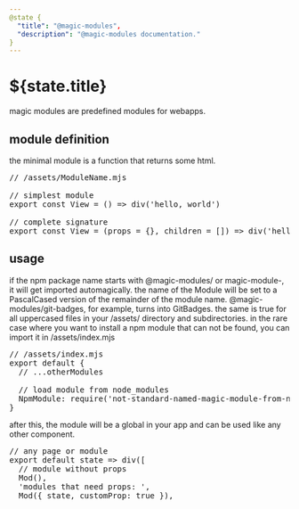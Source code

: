 ```yaml
---
@state {
  "title": "@magic-modules",
  "description": "@magic-modules documentation."
}
---
```


# ${state.title}

magic modules are predefined modules for webapps.

<h2 id='definition'>module definition</h2>

the minimal module is a function that returns some html.

<Pre>
// /assets/ModuleName.mjs

// simplest module
export const View = () => div('hello, world')

// complete signature
export const View = (props = {}, children = []) => div('hello, world')
</Pre>

<h2 id='usage'>usage</h2>

if the npm package name starts with @magic-modules/ or magic-module-, it will get imported automagically.
the name of the Module will be set to a PascalCased version of the remainder of the module name.
@magic-modules/git-badges, for example, turns into GitBadges.
the same is true for all uppercased files in your /assets/ directory and subdirectories.
in the rare case where you want to install a npm module that can not be found,
you can import it in /assets/index.mjs

<Pre>
// /assets/index.mjs
export default {
  // ...otherModules

  // load module from node_modules
  NpmModule: require('not-standard-named-magic-module-from-npm'),
}
</Pre>

after this, the module will be a global in your app and can be used like any other component.

<Pre>
// any page or module
export default state => div([
  // module without props
  Mod(),
  'modules that need props: ',
  Mod({ state, customProp: true }),
</Pre>

<ModuleList></ModuleList>
